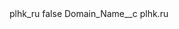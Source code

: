<?xml version="1.0" encoding="UTF-8"?>
<CustomMetadata xmlns="http://soap.sforce.com/2006/04/metadata" xmlns:xsi="http://www.w3.org/2001/XMLSchema-instance" xmlns:xsd="http://www.w3.org/2001/XMLSchema">
    <label>plhk_ru</label>
    <protected>false</protected>
    <values>
        <field>Domain_Name__c</field>
        <value xsi:type="xsd:string">plhk.ru</value>
    </values>
</CustomMetadata>
